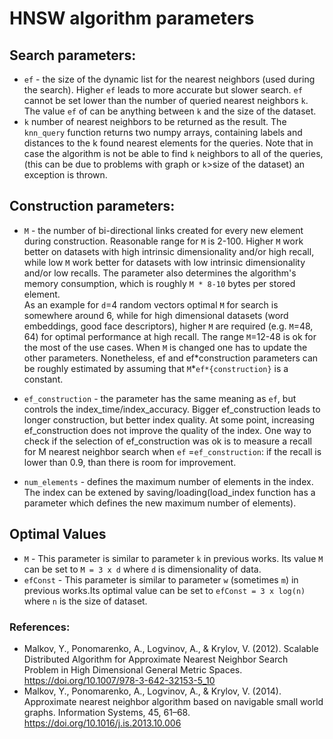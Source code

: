 # HNSW algorithm parameters

## Search parameters:

- `ef` - the size of the dynamic list for the nearest neighbors (used during the search). Higher `ef`
  leads to more accurate but slower search. `ef` cannot be set lower than the number of queried nearest neighbors
  `k`. The value `ef` of can be anything between `k` and the size of the dataset.
- `k` number of nearest neighbors to be returned as the result.
  The `knn_query` function returns two numpy arrays, containing labels and distances to the k found nearest
  elements for the queries. Note that in case the algorithm is not be able to find `k` neighbors to all of the queries,
  (this can be due to problems with graph or `k`>size of the dataset) an exception is thrown.

## Construction parameters:

- `M` - the number of bi-directional links created for every new element during construction. Reasonable range for `M`
  is 2-100. Higher `M` work better on datasets with high intrinsic dimensionality and/or high recall, while low `M` work
  better for datasets with low intrinsic dimensionality and/or low recalls. The parameter also determines the algorithm's memory
  consumption, which is roughly `M * 8-10` bytes per stored element.  
  As an example for `d`=4 random vectors optimal `M` for search is somewhere around 6, while for high dimensional datasets
  (word embeddings, good face descriptors), higher `M` are required (e.g. `M`=48, 64) for optimal performance at high recall.
  The range `M`=12-48 is ok for the most of the use cases. When `M` is changed one has to update the other parameters.
  Nonetheless, ef and ef*construction parameters can be roughly estimated by assuming that `M`\*```ef*{construction}``` is
  a constant.

- `ef_construction` - the parameter has the same meaning as `ef`, but controls the index_time/index_accuracy. Bigger
  ef_construction leads to longer construction, but better index quality. At some point, increasing ef_construction does
  not improve the quality of the index. One way to check if the selection of ef_construction was ok is to measure a recall
  for M nearest neighbor search when `ef` =`ef_construction`: if the recall is lower than 0.9, than there is room
  for improvement.
- `num_elements` - defines the maximum number of elements in the index. The index can be extened by saving/loading(load_index
  function has a parameter which defines the new maximum number of elements).

## Optimal Values

- `M` - This parameter is similar to parameter `k` in previous works. Its value `M` can be set to `M = 3 x d` where `d` is dimensionality of data.
- `efConst` - This parameter is similar to parameter `w` (sometimes `m`) in previous works.Its optimal value can be set to `efConst = 3 x log(n)` where `n` is the size of dataset.

### References:

- Malkov, Y., Ponomarenko, A., Logvinov, A., & Krylov, V. (2012). Scalable Distributed Algorithm for Approximate Nearest Neighbor Search Problem in High Dimensional General Metric Spaces. <https://doi.org/10.1007/978-3-642-32153-5_10>
- Malkov, Y., Ponomarenko, A., Logvinov, A., & Krylov, V. (2014). Approximate nearest neighbor algorithm based on navigable small world graphs. Information Systems, 45, 61–68. <https://doi.org/10.1016/j.is.2013.10.006>
